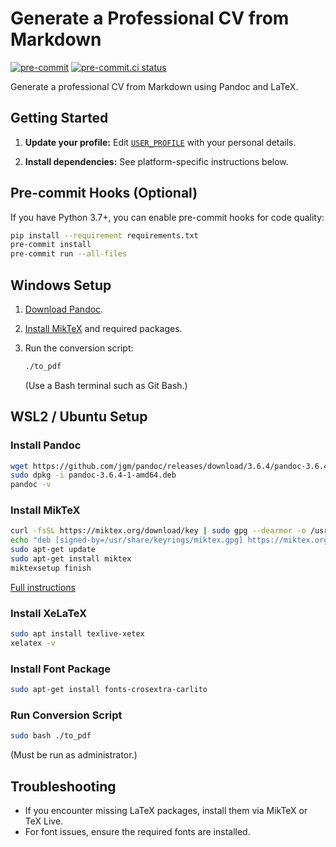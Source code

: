 # Generate a Professional CV from Markdown

[![pre-commit](https://img.shields.io/badge/pre--commit-enabled-brightgreen?logo=pre-commit)](https://github.com/pre-commit/pre-commit)
[![pre-commit.ci status](https://results.pre-commit.ci/badge/github/pre-commit/pre-commit/main.svg)](https://results.pre-commit.ci/latest/github/pre-commit/pre-commit/main)

Generate a professional CV from Markdown using Pandoc and LaTeX.

## Getting Started

1. **Update your profile:**
   Edit [`USER_PROFILE`](USER_PROFILE) with your personal details.

2. **Install dependencies:**
   See platform-specific instructions below.

## Pre-commit Hooks (Optional)

If you have Python 3.7+, you can enable pre-commit hooks for code quality:

```bash
pip install --requirement requirements.txt
pre-commit install
pre-commit run --all-files
```

## Windows Setup

1. [Download Pandoc](https://github.com/jgm/pandoc/releases).
2. [Install MikTeX](https://miktex.org/download) and required packages.
3. Run the conversion script:

   ```bash
   ./to_pdf
   ```

   (Use a Bash terminal such as Git Bash.)

## WSL2 / Ubuntu Setup

### Install Pandoc

```bash
wget https://github.com/jgm/pandoc/releases/download/3.6.4/pandoc-3.6.4-1-amd64.deb
sudo dpkg -i pandoc-3.6.4-1-amd64.deb
pandoc -v
```

### Install MikTeX

```bash
curl -fsSL https://miktex.org/download/key | sudo gpg --dearmor -o /usr/share/keyrings/miktex.gpg
echo "deb [signed-by=/usr/share/keyrings/miktex.gpg] https://miktex.org/download/ubuntu jammy universe" | sudo tee /etc/apt/sources.list.d/miktex.list
sudo apt-get update
sudo apt-get install miktex
miktexsetup finish
```

[Full instructions](https://miktex.org/download)

### Install XeLaTeX

```bash
sudo apt install texlive-xetex
xelatex -v
```

### Install Font Package

```bash
sudo apt-get install fonts-crosextra-carlito
```

### Run Conversion Script

```bash
sudo bash ./to_pdf
```

(Must be run as administrator.)

## Troubleshooting

- If you encounter missing LaTeX packages, install them via MikTeX or TeX Live.
- For font issues, ensure the required fonts are installed.
